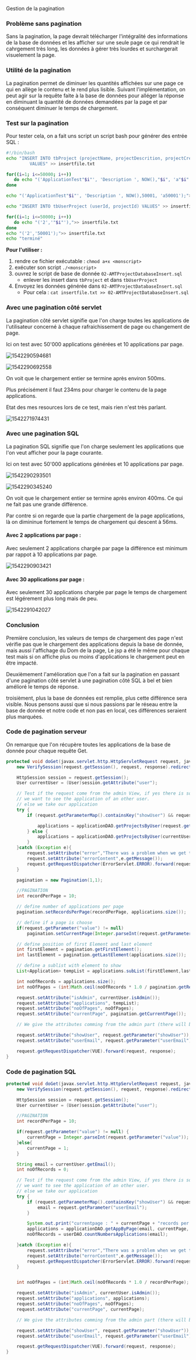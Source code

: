 Gestion de la pagination

### Problème sans pagination

Sans la pagination, la page devrait télécharger l'intégralité des informations de la base de données et les afficher sur une seule page ce qui rendrait le cahrgement très long, les données à gérer très lourdes et surchargerait visuelement la page.

### Utilité de la pagination

La pagination permet de diminuer les quantités affichées sur une page ce qui en allège le contenu et le rend plus lisible. Suivant l'implémentation, on peut agir sur la requête faite à la base de données pour alléger la réponse en diminuant la quantité de données demandées par la page et par conséquent diminuer le temps de chargement.

### Test sur la pagination

Pour tester cela, on a fait uns script un script bash pour générer des entrée SQL :

```bash
#!/bin/bash
echo "INSERT INTO tbProject (projectName, projectDescrition, projectCreationDate, APIKey, APISecret)
         VALUES" >> insertfile.txt

for((i=1; i<=50000; i++))
   do echo "('ApplicationTest"$i"', 'Description ', NOW(),"$i", 'a"$i"'),">> insertfile.txt
done

echo "('ApplicationTest"$i"', 'Description ', NOW(),50001, 'a50001');">> insertfile.txt

echo "INSERT INTO tbUserProject (userId, projectId) VALUES" >> insertfile.txt

for((i=1; i<=50000; i++))
   do echo "('2','"$i"'),">> insertfile.txt
done
echo "('2','50001');">> insertfile.txt
echo "terminé"
```

**Pour l'utiliser :** 

1. rendre ce fichier exécutable : `chmod a+x <monscript>`
2. exécuter son script `./<monscript>`
3. ouvrez le script de base de donnée `02-AMTProjectDatabaseInsert.sql`
   - enlever les insert dans `tbProject` et dans `tbUserProject`
4. Envoyez les données générée dans `02-AMTProjectDatabaseInsert.sql`
   - Pour cela : `cat insertfile.txt >> 02-AMTProjectDatabaseInsert.sql`



### Avec une pagination côté servlet

La pagination côté servlet signifie que l'on charge toutes les applications de l'utilisateur concerné à chaque rafraichissement de page ou changement de page.

Ici on test avec 50'000 applications générées et 10 applications par page. 

![1542290594681](./img/test50000Serveur.png)

![1542290692558](./img/test50000ServeurZoom.png)

On voit que le chargement entier se termine après environ 500ms.

Plus précisément il faut 234ms pour charger le contenu de la page applications.

Etat des mes resources lors de ce test, mais rien n'est très parlant.

![1542271974431](./img/resource.png)



### Avec une pagination SQL

La pagination SQL signifie que l'on charge seulement les applications que l'on veut afficher pour la page courante.

Ici on test avec 50'000 applications générées et 10 applications par page. 

![1542290293501](./img/test50000ServeurSQL.png)

![1542290345240](./img/test50000ServeurSQLZoom.png)

On voit que le chargement entier se termine après environ 400ms. Ce qui ne fait pas une grande différence.

Par contre si on regarde que la partie chargement de la page applications, là on dimininue fortement le temps de chargement qui descent à 56ms.

#### Avec 2 applications par page : 

Avec seulement 2 applications chargée par page la différence est minimum par rappot à 10 applications par page.



![1542290903421](./img/test50000ServeurSQLZoom2App.png)

#### Avec 30 applications par page :

Avec seulement 30 applications chargée par page le temps de chargement est légérement plus long mais de peu.

![1542291042027](./img/test50000ServeurSQLZoom30App.png)

### Conclusion

Première conclusion, les valeurs de temps de chargement des page n'est vérifie pas que le chargement des applications depuis la base de donnée, mais aussi l'affichage du Dom de la page, Le jsp a été le même pour chaque test mais si on affiche plus ou moins d'applications le chargement peut en être impacté.

Deuxièmement l'amélioration que l'on a fait sur la pagination en passant d'une pagination côté servlet à une pagination côté SQL à bel et bien amélioré le temps de réponse.

troisièment, plus la base de données est remplie, plus cette différence sera visible. Nous pensons aussi que si nous passions par le réseau entre la base de donnée et notre code et non pas en local, ces différences seraient plus marquées.

### Code de pagination serveur

On remarque que l'on récupère toutes les applications de la base de donnée pour chaque requête Get.

```java
protected void doGet(javax.servlet.http.HttpServletRequest request, javax.servlet.http.HttpServletResponse response) throws ServletException, IOException {
    new VerifySession(request.getSession(), request, response).redirectIfNoUser();

    HttpSession session = request.getSession();
    User currentUser = (User)session.getAttribute("user");

    // Test if the request come from the admin View, if yes there is some query string defined and that's mean we
    // we want to see the application of an other user.
    // else we take our application
    try {
        if (request.getParameterMap().containsKey("showUser") && request.getParameterMap().containsKey("userEmail") && request.getParameter("showUser").equals("SHOWUSER") && currentUser.isAdmin()) {

            applications = applicationDAO.getProjectsByUser(request.getParameter("userEmail"));
        } else {
            applications = applicationDAO.getProjectsByUser(currentUser.getEmail());
        }
    }catch (Exception e){
        request.setAttribute("error","There was a problem when we get the project of the user");
        request.setAttribute("errorContent",e.getMessage());
        request.getRequestDispatcher(ErrorServlet.ERROR).forward(request, response);
    }

    pagination = new Pagination(1,1);

    //PAGINATION
    int recordPerPage = 10;

    // define number of applications per page
    pagination.setRecordsPerPage(recordPerPage, applications.size());

    // define if a page is choose
    if(request.getParameter("value") != null)
        pagination.setCurrentPage(Integer.parseInt(request.getParameter("value")));

    // define position of first Element and last element
    int firstElement = pagination.getFirstElement();
    int lastElement = pagination.getLastElement(applications.size());

    // define a sublist with element to show
    List<Application> tempList = applications.subList(firstElement,lastElement);

    int noOfRecords = applications.size();
    int noOfPages = (int)Math.ceil(noOfRecords * 1.0 / pagination.getRecordsPerPage());

    request.setAttribute("isAdmin", currentUser.isAdmin());
    request.setAttribute("applications", tempList);
    request.setAttribute("noOfPages", noOfPages);
    request.setAttribute("currentPage", pagination.getCurrentPage());

    // We give the attributes comming from the admin part (there will be tested if empty in the jsp file

    request.setAttribute("showUser", request.getParameter("showUser"));
    request.setAttribute("userEmail", request.getParameter("userEmail"));

    request.getRequestDispatcher(VUE).forward(request, response);
}
```



### Code de pagination SQL

```java
protected void doGet(javax.servlet.http.HttpServletRequest request, javax.servlet.http.HttpServletResponse response) throws ServletException, IOException {
    new VerifySession(request.getSession(), request, response).redirectIfNoUser();

    HttpSession session = request.getSession();
    User currentUser = (User)session.getAttribute("user");

    //PAGINATION
    int recordPerPage = 10;

    if(request.getParameter("value") != null) {
        currentPage = Integer.parseInt(request.getParameter("value"));
    }else{
        currentPage = 1;
    }

    String email = currentUser.getEmail();
    int noOfRecords = 0;

    // Test if the request come from the admin View, if yes there is some query string defined and that's mean we
    // we want to see the application of an other user.
    // else we take our application
    try {
        if (request.getParameterMap().containsKey("showUser") && request.getParameterMap().containsKey("userEmail") && request.getParameter("showUser").equals("SHOWUSER") && currentUser.isAdmin()) {
            email = request.getParameter("userEmail");
        }

        System.out.print("currentpage : " + currentPage + "records per page " + recordPerPage);
        applications = applicationDAO.getAppByPage(email, currentPage, recordPerPage);
        noOfRecords = userDAO.countNumbersApplications(email);

    }catch (Exception e){
        request.setAttribute("error","There was a problem when we get the project of the user");
        request.setAttribute("errorContent",e.getMessage());
        request.getRequestDispatcher(ErrorServlet.ERROR).forward(request, response);
    }


    int noOfPages = (int)Math.ceil(noOfRecords * 1.0 / recordPerPage);

    request.setAttribute("isAdmin", currentUser.isAdmin());
    request.setAttribute("applications", applications);
    request.setAttribute("noOfPages", noOfPages);
    request.setAttribute("currentPage", currentPage);

    // We give the attributes comming from the admin part (there will be tested if empty in the jsp file

    request.setAttribute("showUser", request.getParameter("showUser"));
    request.setAttribute("userEmail", request.getParameter("userEmail"));

    request.getRequestDispatcher(VUE).forward(request, response);
}
```